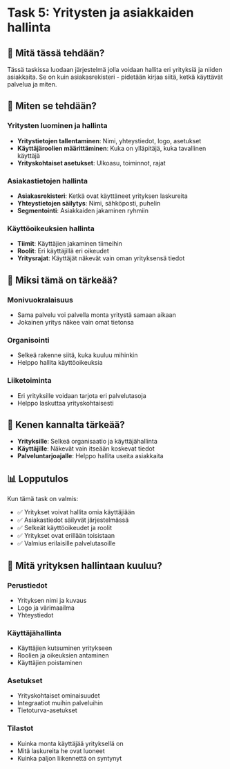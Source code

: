 # Task 5: Yritysten ja asiakkaiden hallinta

## 🎯 Mitä tässä tehdään?

Tässä taskissa luodaan järjestelmä jolla voidaan hallita eri yrityksiä ja niiden asiakkaita. Se on
kuin asiakasrekisteri - pidetään kirjaa siitä, ketkä käyttävät palvelua ja miten.

## 🔧 Miten se tehdään?

### Yritysten luominen ja hallinta

- **Yritystietojen tallentaminen**: Nimi, yhteystiedot, logo, asetukset
- **Käyttäjäroolien määrittäminen**: Kuka on ylläpitäjä, kuka tavallinen käyttäjä
- **Yrityskohtaiset asetukset**: Ulkoasu, toiminnot, rajat

### Asiakastietojen hallinta

- **Asiakasrekisteri**: Ketkä ovat käyttäneet yrityksen laskureita
- **Yhteystietojen säilytys**: Nimi, sähköposti, puhelin
- **Segmentointi**: Asiakkaiden jakaminen ryhmiin

### Käyttöoikeuksien hallinta

- **Tiimit**: Käyttäjien jakaminen tiimeihin
- **Roolit**: Eri käyttäjillä eri oikeudet
- **Yritysrajat**: Käyttäjät näkevät vain oman yrityksensä tiedot

## 🌟 Miksi tämä on tärkeää?

### Monivuokralaisuus

- Sama palvelu voi palvella monta yritystä samaan aikaan
- Jokainen yritys näkee vain omat tietonsa

### Organisointi

- Selkeä rakenne siitä, kuka kuuluu mihinkin
- Helppo hallita käyttöoikeuksia

### Liiketoiminta

- Eri yrityksille voidaan tarjota eri palvelutasoja
- Helppo laskuttaa yrityskohtaisesti

## 👥 Kenen kannalta tärkeää?

- **Yrityksille**: Selkeä organisaatio ja käyttäjähallinta
- **Käyttäjille**: Näkevät vain itseään koskevat tiedot
- **Palveluntarjoajalle**: Helppo hallita useita asiakkaita

## 📊 Lopputulos

Kun tämä task on valmis:

- ✅ Yritykset voivat hallita omia käyttäjiään
- ✅ Asiakastiedot säilyvät järjestelmässä
- ✅ Selkeät käyttöoikeudet ja roolit
- ✅ Yritykset ovat erillään toisistaan
- ✅ Valmius erilaisille palvelutasoille

## 🏢 Mitä yrityksen hallintaan kuuluu?

### Perustiedot

- Yrityksen nimi ja kuvaus
- Logo ja värimaailma
- Yhteystiedot

### Käyttäjähallinta

- Käyttäjien kutsuminen yritykseen
- Roolien ja oikeuksien antaminen
- Käyttäjien poistaminen

### Asetukset

- Yrityskohtaiset ominaisuudet
- Integraatiot muihin palveluihin
- Tietoturva-asetukset

### Tilastot

- Kuinka monta käyttäjää yrityksellä on
- Mitä laskureita he ovat luoneet
- Kuinka paljon liikennettä on syntynyt

